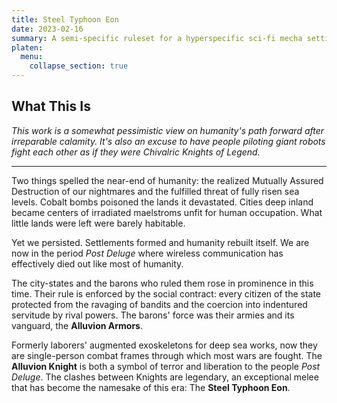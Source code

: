 ```yaml
---
title: Steel Typhoon Eon
date: 2023-02-16
summary: A semi-specific ruleset for a hyperspecific sci-fi mecha setting
platen:
  menu:
    collapse_section: true
---
```


## What This Is

_This work is a somewhat pessimistic view on humanity's path forward after irreparable calamity. It's also an excuse to have people piloting giant robots fight each other as if they were Chivalric Knights of Legend._

---

Two things spelled the near-end of humanity: the realized Mutually Assured Destruction of our nightmares and the fulfilled threat of fully risen sea levels. Cobalt bombs poisoned the lands it devastated. Cities deep inland became centers of irradiated maelstroms unfit for human occupation. What little lands were left were barely habitable.

Yet we persisted. Settlements formed and humanity rebuilt itself. We are now in the period _Post Deluge_ where wireless communication has effectively died out like most of humanity.

The city-states and the barons who ruled them rose in prominence in this time. Their rule is enforced by the social contract: every citizen of the state protected from the ravaging of bandits and the coercion into indentured servitude by rival powers. The barons' force was their armies and its vanguard, the **Alluvion Armors**.

Formerly laborers' augmented exoskeletons for deep sea works, now they are single-person combat frames through which most wars are fought. The **Alluvion Knight** is both a symbol of terror and liberation to the people _Post Deluge_. The clashes between Knights are legendary, an exceptional melee that has become the namesake of this era: The **Steel Typhoon Eon**.
